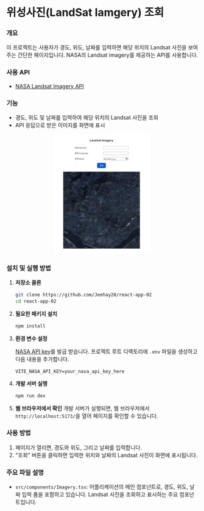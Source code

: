 # 위성사진(LandSat Iamgery) 조회

### 개요
이 프로젝트는 사용자가 경도, 위도, 날짜를 입력하면 해당 위치의 Landsat 사진을 보여주는 간단한 페이지입니다. NASA의 Landsat imagery를 제공하는 API를 사용합니다.

### 사용 API
- [NASA Landsat Imagery API](https://api.nasa.gov/)

### 기능
- 경도, 위도 및 날짜를 입력하여 해당 위치의 Landsat 사진을 조회
- API 응답으로 받은 이미지를 화면에 표시

<div style="text-align: center;">
  <img src="public/service_img.png" alt="Service Image" style="width: 50%;"/>
</div>


### 설치 및 실행 방법

1. **저장소 클론**

    ```bash
    git clone https://github.com/Jeehay28/react-app-02
    cd react-app-02
    ```

2. **필요한 패키지 설치**

    ```bash
    npm install
    ```

3. **환경 변수 설정**

    [NASA API key](https://api.nasa.gov/)를 발급 받습니다.
    프로젝트 루트 디렉토리에 `.env` 파일을 생성하고 다음 내용을 추가합니다.

    ```env
    VITE_NASA_API_KEY=your_nasa_api_key_here
    ```

4. **개발 서버 실행**

    ```bash
    npm run dev
    ```

5. **웹 브라우저에서 확인**
    개발 서버가 실행되면, 웹 브라우저에서 `http://localhost:5173/`을 열어 페이지를 확인할 수 있습니다.

### 사용 방법

1. 페이지가 열리면, 경도와 위도, 그리고 날짜를 입력합니다.
2. "조회" 버튼을 클릭하면 입력한 위치와 날짜의 Landsat 사진이 화면에 표시됩니다.

### 주요 파일 설명

- `src/components/Imagery.tsx`: 어플리케이션의 메인 컴포넌트로, 경도, 위도, 날짜 입력 폼을 포함하고 있습니다. Landsat 사진을 조회하고 표시하는 주요 컴포넌트입니다.